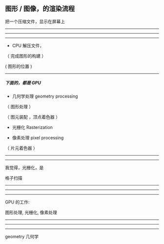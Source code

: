 ## 图形 / 图像，的渲染流程


把一个压缩文件，显示在屏幕上


<hr>



<hr>

<hr>


* CPU 解压文件，

（  完成图形的构建       ）




(    图形的位置         )





<hr>



##### 下面的，都是 GPU


* 几何学处理
geometry processing


（ 图形处理 ）

（    图元装配   ，顶点着色器        ）



* 光栅化
Rasterization




* 像素处理
pixel processing


（  片元着色器  ）

<hr>



<hr>



我觉得，光栅化，是


格子扫描


<hr>



<hr>



<hr>


GPU 的工作:   



 图形处理,   光栅化,    像素处理


<hr>


<hr>



<hr>



geometry 几何学


